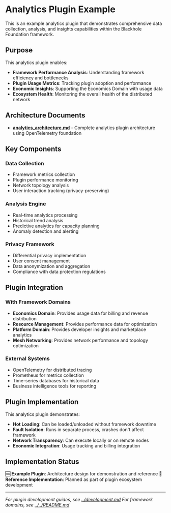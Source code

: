 # Analytics Plugin Example

This is an example analytics plugin that demonstrates comprehensive data collection, analysis, and insights capabilities within the Blackhole Foundation framework.

## Purpose

This analytics plugin enables:
- **Framework Performance Analysis**: Understanding framework efficiency and bottlenecks
- **Plugin Usage Metrics**: Tracking plugin adoption and performance
- **Economic Insights**: Supporting the Economics Domain with usage data
- **Ecosystem Health**: Monitoring the overall health of the distributed network

## Architecture Documents

- **[analytics_architecture.md](./analytics_architecture.md)** - Complete analytics plugin architecture using OpenTelemetry foundation

## Key Components

### Data Collection
- Framework metrics collection
- Plugin performance monitoring
- Network topology analysis
- User interaction tracking (privacy-preserving)

### Analysis Engine
- Real-time analytics processing
- Historical trend analysis
- Predictive analytics for capacity planning
- Anomaly detection and alerting

### Privacy Framework
- Differential privacy implementation
- User consent management
- Data anonymization and aggregation
- Compliance with data protection regulations

## Plugin Integration

### With Framework Domains
- **Economics Domain**: Provides usage data for billing and revenue distribution
- **Resource Management**: Provides performance data for optimization
- **Platform Domain**: Provides developer insights and marketplace analytics
- **Mesh Networking**: Provides network performance and topology optimization

### External Systems
- OpenTelemetry for distributed tracing
- Prometheus for metrics collection
- Time-series databases for historical data
- Business intelligence tools for reporting

## Plugin Implementation

This analytics plugin demonstrates:
- **Hot Loading**: Can be loaded/unloaded without framework downtime
- **Fault Isolation**: Runs in separate process, crashes don't affect framework
- **Network Transparency**: Can execute locally or on remote nodes
- **Economic Integration**: Usage tracking and billing integration

## Implementation Status

🆕 **Example Plugin**: Architecture design for demonstration and reference
🔄 **Reference Implementation**: Planned as part of plugin ecosystem development

---

*For plugin development guides, see [../development.md](../development.md)*
*For framework domains, see [../../README.md](../../README.md)*